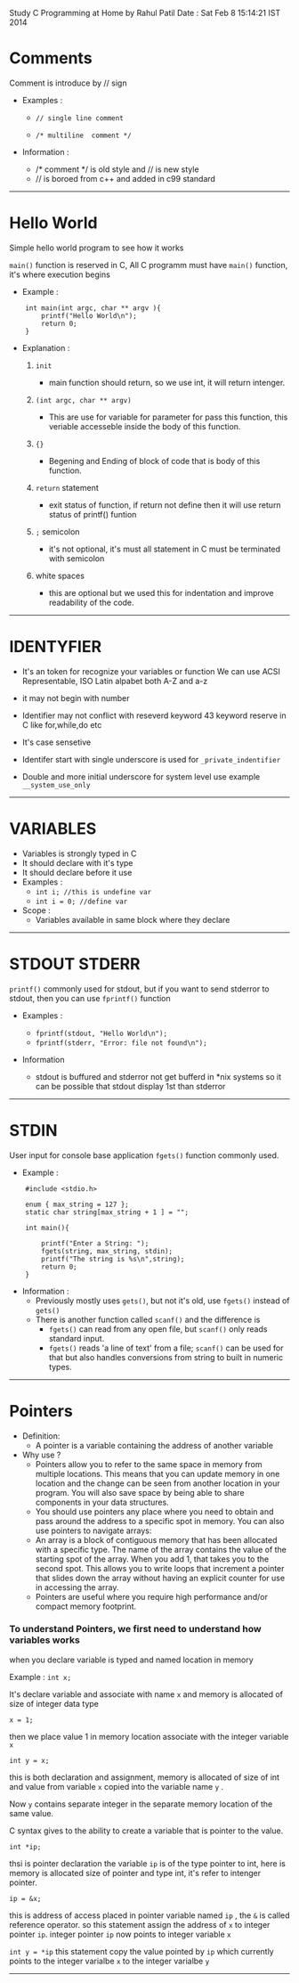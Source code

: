 Study C Programming at Home by Rahul Patil 
Date : Sat Feb  8 15:14:21 IST 2014

# Comments

Comment is introduce by // sign

 - Examples :

	- `// single line comment` 

	- `/* multiline 
	   comment */`

 - Information :
	- /* comment */ is old style and // is new style
	- // is boroed from c++ and added in c99 standard
	
***

# Hello World

Simple hello world program to see how it works

`main()` function is reserved in C, All C programm must have 
`main()` function, it's where execution begins 

 - Example :
````
	int main(int argc, char ** argv ){
		printf("Hello World\n");
		return 0;
	}
````
 - Explanation :
 
	1. `init` 	
		* main function should return, so we use int, it will
	 	  return intenger. 

	2. `(int argc, char ** argv)`

		* This are use for variable for parameter for
		  pass this function, this veriable accesseble 
		  inside the body of this function.

	3. `{}` 	
		* Begening and Ending of block of code 
		  that is body of this function. 

	4. `return` statement 
		* exit status of function, if return not define
		  then it will use return status of printf()
		  funtion

	5. `;` semicolon 
		* it's not optional, it's must 
		  all statement in C must be terminated with 
		  semicolon  

	6. white spaces
		* this are optional but we used this for
		  indentation and improve readability of
		  the code.

***
# IDENTYFIER 

 - It's an token for recognize your variables or function
   We can use ACSI Representable, ISO Latin alpabet 
   both A-Z and a-z

 - it may not begin with number
	
 - Identifier may not conflict with reseverd keyword
   43 keyword reserve in C like for,while,do etc

 - It's case sensetive 
	
 - Identifer start with single underscore is used for 
   `_private_indentifier`

 - Double and more initial underscore for system level
   use example  `__system_use_only`

***
# VARIABLES
 - Variables is strongly typed in C
 - It should declare with it's type 
 - It should declare before it use
 - Examples : 
    - `int i; //this is undefine var` 
    - `int i = 0; //define var`
 - Scope :
    - Variables available in same block where they declare 
 
***

# STDOUT STDERR

`printf()` commonly used for stdout, but if you want to send stderror 
to stdout, then you can use `fprintf()` function 

 - Examples :
    - `fprintf(stdout, "Hello World\n");`
    - `fprintf(stderr, "Error: file not found\n");`
    
 - Information 
    - stdout is buffured and stderror not get bufferd in *nix systems
      so it can be possible that stdout display 1st than stderror 

***
# STDIN

User input for console base application `fgets()` function commonly used. 

 - Example :
````
	#include <stdio.h>
	
	enum { max_string = 127 };
	static char string[max_string + 1 ] = "";
	
	int main(){

		printf("Enter a String: "); 
		fgets(string, max_string, stdin);
		printf("The string is %s\n",string);
		return 0;
	}
````	
  - Information :
     - Previously mostly uses `gets()`, but not it's old, use `fgets()`
       instead of `gets()`
     - There is another function called `scanf()` and the difference is 
        - `fgets()` can read from any open file, but `scanf()` only reads standard input.
        - `fgets()` reads 'a line of text' from a file; `scanf()` can be used for that but also handles conversions from string to built in numeric types.

***
# Pointers 

 - Definition: 
    - A pointer is a variable containing the address of another variable
 - Why use ?
    - Pointers allow you to refer to the same space in memory from multiple locations. This means that you can update memory in one location and the change can be seen from another location in your program. You will also save space by being able to share components in your data structures.
    - You should use pointers any place where you need to obtain and pass around the address to a specific spot in memory. You can also use pointers to navigate arrays:
    - An array is a block of contiguous memory that has been allocated with a specific type. The name of the array contains the value of the starting spot of the array. When you add 1, that takes you to the second spot. This allows you to write loops that increment a pointer that slides down the array without having an explicit counter for use in accessing the array.
    - Pointers are useful where you require high performance and/or compact memory footprint.

### To understand Pointers, we first need to understand how variables works

when you declare variable is typed and named location in memory 

Example : `int x;`

It's declare variable and associate with name `x` and memory is allocated of size of integer data type 

`x = 1;`  

then we place value 1 in memory location associate with the integer variable `x`

`int y = x;`

this is both declaration and assignment, memory is allocated of size of int and 
value from variable `x` copied into the variable name `y` .

Now `y` contains separate integer in the separate memory location of the same value. 


C syntax gives to the ability to create a variable that is pointer to the value.

`int *ip;`

thsi is pointer declaration the variable `ip`  is of the type pointer to int,
here is memory is allocated size of pointer and type int, it's refer to intenger pointer. 

`ip = &x;`

this is address of access placed in pointer variable named `ip` , the `&` is called reference operator.
so this statement assign the address of `x` to integer pointer `ip`. 
integer pointer `ip` now points to integer variable `x` 

`int y = *ip`
this statement copy the value pointed by `ip` which currently points to the integer varialbe `x` to the 
integer varialbe `y`

***






